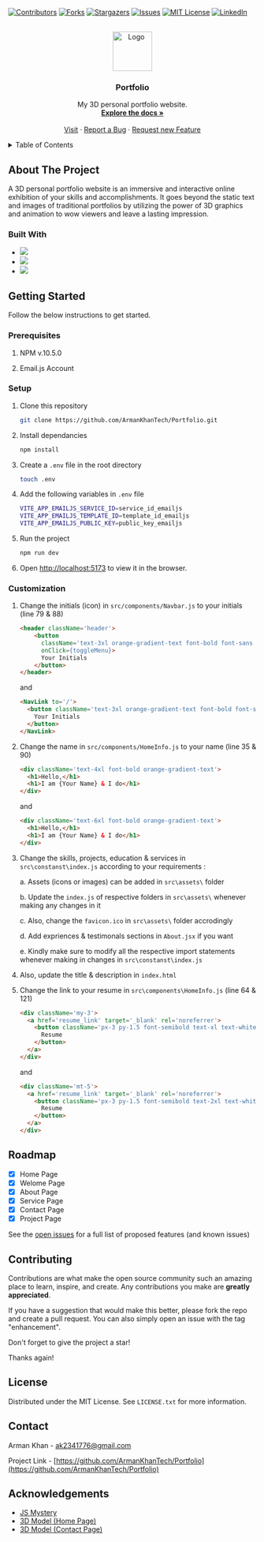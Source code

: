 [![Contributors][contributors-shield]][contributors-url]
[![Forks][forks-shield]][forks-url]
[![Stargazers][stars-shield]][stars-url]
[![Issues][issues-shield]][issues-url]
[![MIT License][license-shield]][license-url]
[![LinkedIn][linkedin-shield]][linkedin-url]


<br />
<div align="center">
  <a href="https://github.com/ArmanKhanTech/Portfolio/">
    <img src="https://github.com/ArmanKhanTech/Portfolio/assets/92728787/cb0292e5-0832-4323-a856-55bee87e3e70" alt="Logo" width="80" height="80">
  </a>

  <h3 align="center">Portfolio</h3>

  <p align="center">
    My 3D personal portfolio website.
    <br />
    <a href="https://github.com/ArmanKhanTech/Portfolio"><strong>Explore the docs »</strong></a>
    <br />
    <br />
    <a href="https://armankhan.tech">Visit</a>
    ·
    <a href="https://github.com/ArmanKhanTech/Portfolio/issues">Report a Bug</a>
    ·
    <a href="https://github.com/ArmanKhanTech/Portfolio/issues">Request new Feature</a>
  </p>
</div>



<details>
  <summary>Table of Contents</summary>
  <ol>
    <li>
      <a href="#about-the-project">About the Project</a>
      <ul>
        <li><a href="#built-with">Built with</a></li>
      </ul>
    </li>
    <li>
      <a href="#getting-started">Getting Started</a>
      <ul>
        <li><a href="#prerequisites">Prerequisites</a></li>
        <li><a href="#installation">Setup</a></li>
        <li><a href="#customization">Customization</a></li>
      </ul>
    </li>
    <li><a href="#roadmap">Roadmap</a></li>
    <li><a href="#contributing">Contributing</a></li>
    <li><a href="#license">License</a></li>
    <li><a href="#contact">Contact</a></li>
    <li><a href="#contact">Acknowledgements</a></li>
  </ol>
</details>



## About The Project

A 3D personal portfolio website is an immersive and interactive online exhibition of your skills and accomplishments. It goes beyond the static text and images of traditional portfolios by utilizing the power of 3D graphics and animation to wow viewers and leave a lasting impression.


### Built With

<ul>
  <li>
    <img src="https://img.shields.io/badge/react-%2320232a.svg?style=for-the-badge&logo=react&logoColor=%2361DAFB" />
  </li>
  <li>
    <img src="https://img.shields.io/badge/threejs-black?style=for-the-badge&logo=three.js&logoColor=white" />
  </li>
  <li>
    <img src="https://img.shields.io/badge/tailwindcss-%2338B2AC.svg?style=for-the-badge&logo=tailwind-css&logoColor=white" />
  </li>
</ul>



## Getting Started

Follow the below instructions to get started.


### Prerequisites

<ol>
  <li>
    <p>NPM v.10.5.0</a>
  </li>
  <li>
    <p>Email.js Account</a>
  </li>
</ol>



### Setup

1. Clone this repository
  
   ```sh
   git clone https://github.com/ArmanKhanTech/Portfolio.git
    ```
   
2. Install dependancies
   
    ```sh
    npm install
    ```
    
3. Create a `.env` file in the root directory
   
    ```sh
    touch .env
    ```
    
4. Add the following variables in `.env` file
   
    ```sh
    VITE_APP_EMAILJS_SERVICE_ID=service_id_emailjs
    VITE_APP_EMAILJS_TEMPLATE_ID=template_id_emailjs
    VITE_APP_EMAILJS_PUBLIC_KEY=public_key_emailjs
    ```
    
5. Run the project
    
    ```sh
    npm run dev
    ```
  
6. Open [http://localhost:5173](http://localhost:5173) to view it in the browser.


### Customization
1. Change the initials (icon) in `src/components/Navbar.js` to your initials (line 79 & 88)
    ```HTML
    <header className='header'>
        <button 
          className='text-3xl orange-gradient-text font-bold font-sans rounded-xl border px-2 py-2.5'
          onClick={toggleMenu}>
          Your Initials
        </button>
    </header>
    ```
    and 
    ```HTML
    <NavLink to='/'>
      <button className='text-3xl orange-gradient-text font-bold font-sans rounded-xl border px-2 py-2.5'>
        Your Initials
      </button>
    </NavLink>
    ```

2. Change the name in `src/components/HomeInfo.js` to your name (line 35 & 90)
    ```HTML
    <div className='text-4xl font-bold orange-gradient-text'>
      <h1>Hello,</h1>
      <h1>I am {Your Name} & I do</h1>
    </div>
    ```
    and 
    ```HTML
    <div className='text-6xl font-bold orange-gradient-text'>
      <h1>Hello,</h1>
      <h1>I am {Your Name} & I do</h1>
    </div>
    ```

3. Change the skills, projects, education & services in `src\constanst\index.js` according to your requirements :
   
    a. Assets (icons or images) can be added in `src\assets\` folder
   
    b. Update the `index.js` of respective folders in `src\assets\` whenever making any changes in it
   
    c. Also, change the `favicon.ico` in `src\assets\` folder accrodingly
   
    d. Add expriences & testimonals sections in `About.jsx` if you want
   
    e. Kindly make sure to modify all the respective import statements whenever making in changes in `src\constanst\index.js`

5. Also, update the title & description in `index.html`

6. Change the link to your resume in `src\components\HomeInfo.js` (line 64  & 121)
    ```HTML
    <div className='my-3'>
      <a href='resume_link' target='_blank' rel='noreferrer'>
        <button className='px-3 py-1.5 font-semibold text-xl text-white transition duration-500 ease-in-out transform bg-gradient-to-r from-orange-400 to-red-600 rounded-md hover:scale-110'>
          Resume
        </button>
      </a>
    </div>
    ```
    and
    ```HTML
    <div className='mt-5'>
      <a href='resume_link' target='_blank' rel='noreferrer'>
        <button className='px-3 py-1.5 font-semibold text-2xl text-white transition duration-500 ease-in-out transform bg-gradient-to-r from-orange-400 to-red-600 rounded-md hover:scale-110'>
          Resume
        </button>
      </a>
    </div>
    ```



## Roadmap

- [x] Home Page
- [x] Welome Page
- [x] About Page
- [x] Service Page
- [x] Contact Page
- [x] Project Page

See the [open issues](https://github.com/ArmanKhanTech/Portfolio/issues) for a full list of proposed features (and known issues)



## Contributing

Contributions are what make the open source community such an amazing place to learn, inspire, and create. Any contributions you make are **greatly appreciated**.

If you have a suggestion that would make this better, please fork the repo and create a pull request. You can also simply open an issue with the tag "enhancement".

Don't forget to give the project a star! 

Thanks again!



## License

Distributed under the MIT License. See `LICENSE.txt` for more information.



## Contact

Arman Khan - ak2341776@gmail.com

Project Link - [https://github.com/ArmanKhanTech/Portfolio](https://github.com/ArmanKhanTech/Portfolio)


## Acknowledgements

<ul>
  <li>
    <a href="https://www.youtube.com/c/JavaScriptMastery">
      JS Mystery
    </a>
  </li>
  <li>
    <a href="https://sketchfab.com/3d-models/alien-terrain-05-hdri-7ba0da88576d4f4592beaaa0e9e3ff2d">
      3D Model (Home Page)
    </a>
  </li>
  <li>
    <a href="https://sketchfab.com/3d-models/stylized-planet-789725db86f547fc9163b00f302c3e70">
      3D Model (Contact Page)
    </a>
  </li>
</ul>



[contributors-shield]: https://img.shields.io/github/contributors/ArmanKhanTech/Portfolio.svg?style=for-the-badge
[contributors-url]: https://github.com/ArmanKhanTech/Portfolio/graphs/contributors
[forks-shield]: https://img.shields.io/github/forks/ArmanKhanTech/Portfolio.svg?style=for-the-badge
[forks-url]: https://github.com/ArmanKhanTech/Portfolio/network/members
[stars-shield]: https://img.shields.io/github/stars/ArmanKhanTech/Portfolio.svg?style=for-the-badge
[stars-url]: https://github.com/ArmanKhanTech/Portfolio/stargazers
[issues-shield]: https://img.shields.io/github/issues/ArmanKhanTech/Portfolio.svg?style=for-the-badge
[issues-url]: https://github.com/ArmanKhanTech/Portfolio/issues
[license-shield]: https://img.shields.io/github/license/ArmanKhanTech/Portfolio.svg?style=for-the-badge
[license-url]: https://github.com/ArmanKhanTech/Portfolio/blob/master/LICENSE.txt
[linkedin-shield]: https://img.shields.io/badge/-LinkedIn-black.svg?style=for-the-badge&logo=linkedin&colorB=555
[linkedin-url]: https://www.linkedin.com/in/arman-khan-25b624205/
